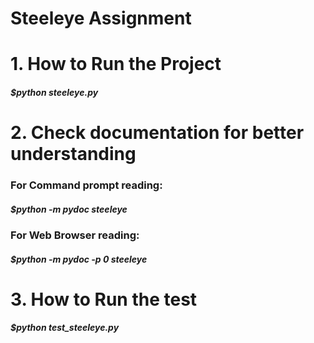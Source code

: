 # Steeleye Assignment
 
# 1. How to Run the Project

#####  $python steeleye.py

# 2. Check documentation for better understanding

###   For Command prompt reading:
#####  $python -m pydoc steeleye

###   For Web Browser reading:
#####  $python -m pydoc -p 0 steeleye


# 3. How to Run the test

#####  $python test_steeleye.py